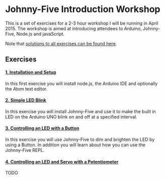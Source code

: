 # Johnny-Five Introduction Workshop

This is a set of exercises for a 2-3 hour workshop I will be running in April 2015.  The workshop is aimed at introducing attendees to Arduino, Johnny-Five, Node.js and javaScript.

Note that [solutions to all exercises can be found here](https://github.com/markwest1972/johnny_five_intro/tree/master/solutions).

## Exercises

#### [1. Installation and Setup](https://github.com/markwest1972/johnny_five_intro/blob/master/exercises/01_installation_and_setup.md)

In this first exercise you will install node.js, the Arduino IDE and optionally the Atom text editor.

#### [2. Simple LED Blink](https://github.com/markwest1972/johnny_five_intro/blob/master/exercises/02_simple_led_blink.md)

In this exercise you will install Johnny-Five and use it to make the built in LED on the Arduino UNO blink on and off at a specified interval.

#### [3. Controlling an LED with a Button](https://github.com/markwest1972/johnny_five_intro/blob/master/exercises/03_led_and_button.md)

In this exercise you will use Johnny-Five to dim and brighten the LED by using a Button.  In addition you will learn about how you can use the Johnny-Five REPL.

#### [4. Controlling an LED and Servo with a Potentiometer](https://github.com/markwest1972/johnny_five_intro/blob/master/exercises/04_potentiometer_led_and_servo.md)

TODO
